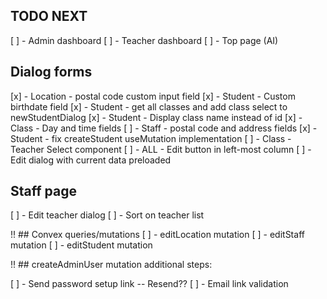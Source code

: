 ## TODO NEXT
[ ] - Admin dashboard
[ ] - Teacher dashboard
[ ] - Top page (AI)

## Dialog forms
[x] - Location - postal code custom input field
[x] - Student - Custom birthdate field
[x] - Student - get all classes and add class select to newStudentDialog
[x] - Student - Display class name instead of id
[x] - Class - Day and time fields
[ ] - Staff - postal code and address fields
[x] - Student - fix createStudent useMutation implementation
[ ] - Class - Teacher Select component
[ ] - ALL - Edit button in left-most column
[ ] - Edit dialog with current data preloaded


## Staff page
[ ] - Edit teacher dialog
[ ] - Sort on teacher list

!! ## Convex queries/mutations
[ ] - editLocation mutation
[ ] - editStaff mutation
[ ] - editStudent mutation


!! ## createAdminUser mutation additional steps:

[ ] - Send password setup link -- Resend??
[ ] - Email link validation